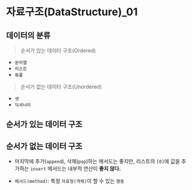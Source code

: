 # 자료구조(DataStructure)_01

## 데이터의 분류

>   순서가 있는 데이터 구조(Ordered)

-   `문자열`
-   `리스트`
-   `튜플`

>   순서가 없는 데이터 구조(Unordered)

-   `셋`
-   `딕셔너리`

## 순서가 있는 데이터 구조

## 순서가 없는 데이터 구조



-   마지막에 추가(`append`), 삭제(`pop`)하는 메서드는 좋지만, 리스트의 `[0]`에 값을 추가하는 `insert` 메서드는 내부적 연산이 **좋지 않다.**

-   `메서드(method)`: 특정 `자료형(객체)`이 할 수 있는 `행동`